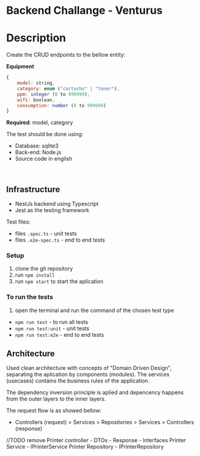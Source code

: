 # Backend Challange - Venturus

# Description

Create the CRUD endpoints to the bellow entity:

**Equipment**

```javascript
{
    model: string,
    category: enum ("cartucho" | "toner"),
    ppm: integer (0 to 999999),
    wifi: boolean,
    consumption: number (0 to 999999)
}
```

**Required**: model, category


The test should be done using:

- Database: sqlite3
- Back-end: Node.js
- Source code in english

</br>


## Infrastructure

- NestJs backend using Typescript
- Jest as the testing framework

Test files:

- files `.spec.ts` - unit tests
- files `.e2e-spec.ts` - end to end tests

### Setup

1. clone the git repository
1. run `npm install`
1. run `npm start` to start the aplication


### To run the tests

1. open the terminal and run the command of the chosen test type

- `npm run test` - to run all tests
- `npm run test:unit` - unit tests
- `npm run test:e2e`  - end to end tests

## Architecture

Used clean architecture with concepts of "Domain Driven Design", separating the aplication by components (modules). The services (usecases) contains the business rules of the application.

The dependency inversion principle is aplied and depencency happens from the outer layers to the inner layers.

The request flow is as showed bellow:

- Controllers (request) > Services > Repositories > Services > Controllers (response)

//TODO remove
Printer controller - DTOs - Response - Interfaces
Printer Service - IPrinterService
Printer Repository - IPrinterRepository

